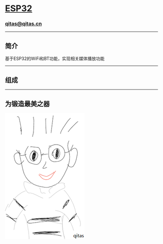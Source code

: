 ﻿# [ESP32](https://github.com/qitas/ESP32) 

### qitas@qitas.cn

---

## 简介

基于ESP32的WiFi和BT功能，实现相关媒体播放功能

---

## 组成


---

## 为锻造最美之器

[![sites](qitas/qitas.png)](http://www.qitas.cn)
